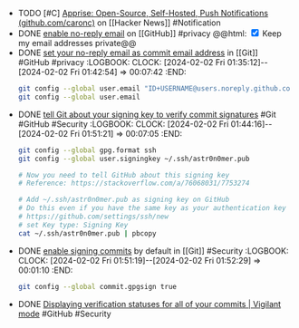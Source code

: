 - TODO [#C] [Apprise: Open-Source, Self-Hosted, Push Notifications (github.com/caronc)](https://news.ycombinator.com/item?id=39215732) on [[Hacker News]] #Notification
- DONE [enable no-reply email](https://github.com/settings/emails#backup_email_select_label) on [[GitHub]] #privacy
  @@html: <input type="checkbox" checked /> Keep my email addresses private@@
- DONE [set your no-reply email as commit email address](https://docs.github.com/account-and-profile/setting-up-and-managing-your-personal-account-on-github/managing-email-preferences/setting-your-commit-email-address#setting-your-commit-email-address-in-git) in [[Git]] #GitHub #privacy
  :LOGBOOK:
  CLOCK: [2024-02-02 Fri 01:35:12]--[2024-02-02 Fri 01:42:54] =>  00:07:42
  :END:
  ```bash
  git config --global user.email "ID+USERNAME@users.noreply.github.com"
  git config --global user.email
  ```
- DONE [tell Git about your signing key to verify commit signatures](https://docs.github.com/authentication/managing-commit-signature-verification/telling-git-about-your-signing-key#telling-git-about-your-ssh-key) #Git #GitHub #Security
  :LOGBOOK:
  CLOCK: [2024-02-02 Fri 01:44:16]--[2024-02-02 Fri 01:51:21] =>  00:07:05
  :END:
  ```bash
  git config --global gpg.format ssh
  git config --global user.signingkey ~/.ssh/astr0n0mer.pub
  
  # Now you need to tell GitHub about this signing key
  # Reference: https://stackoverflow.com/a/76068031/7753274
  
  # Add ~/.ssh/astr0n0mer.pub as signing key on GitHub
  # Do this even if you have the same key as your authentication key
  # https://github.com/settings/ssh/new
  # set Key type: Signing Key
  cat ~/.ssh/astr0n0mer.pub | pbcopy
  ```
- DONE [enable signing commits](https://docs.github.com/authentication/managing-commit-signature-verification/signing-commits) by default in [[Git]] #Security
  :LOGBOOK:
  CLOCK: [2024-02-02 Fri 01:51:19]--[2024-02-02 Fri 01:52:29] =>  00:01:10
  :END:
  ```bash
  git config --global commit.gpgsign true
  ```
- DONE [Displaying verification statuses for all of your commits | Vigilant mode](https://docs.github.com/authentication/managing-commit-signature-verification/displaying-verification-statuses-for-all-of-your-commits#enabling-vigilant-mode) #GitHub #Security